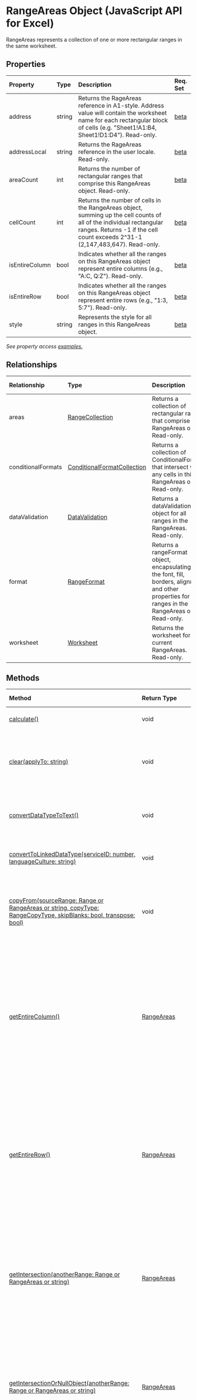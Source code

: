 # RangeAreas Object (JavaScript API for Excel)

RangeAreas represents a collection of one or more rectangular ranges in the same worksheet.

## Properties

| Property	   | Type	|Description| Req. Set|
|:---------------|:--------|:----------|:----|
|address|string|Returns the RageAreas reference in A1-style. Address value will contain the worksheet name for each rectangular block of cells (e.g. "Sheet1!A1:B4, Sheet1!D1:D4"). Read-only.|[beta](../requirement-sets/excel-api-requirement-sets.md)|
|addressLocal|string|Returns the RageAreas reference in the user locale. Read-only.|[beta](../requirement-sets/excel-api-requirement-sets.md)|
|areaCount|int|Returns the number of rectangular ranges that comprise this RangeAreas object. Read-only.|[beta](../requirement-sets/excel-api-requirement-sets.md)|
|cellCount|int|Returns the number of cells in the RangeAreas object, summing up the cell counts of all of the individual rectangular ranges. Returns -1 if the cell count exceeds 2^31-1 (2,147,483,647). Read-only.|[beta](../requirement-sets/excel-api-requirement-sets.md)|
|isEntireColumn|bool|Indicates whether all the ranges on this RangeAreas object represent entire columns (e.g., "A:C, Q:Z"). Read-only.|[beta](../requirement-sets/excel-api-requirement-sets.md)|
|isEntireRow|bool|Indicates whether all the ranges on this RangeAreas object represent entire rows (e.g., "1:3, 5:7"). Read-only.|[beta](../requirement-sets/excel-api-requirement-sets.md)|
|style|string|Represents the style for all ranges in this RangeAreas object.|[beta](../requirement-sets/excel-api-requirement-sets.md)|

_See property access [examples.](#property-access-examples)_

## Relationships
| Relationship | Type	|Description| Req. Set|
|:---------------|:--------|:----------|:----|
|areas|[RangeCollection](rangecollection.md)|Returns a collection of rectangular ranges that comprise this RangeAreas object. Read-only.|[beta](../requirement-sets/excel-api-requirement-sets.md)|
|conditionalFormats|[ConditionalFormatCollection](conditionalformatcollection.md)|Returns a collection of ConditionalFormats that intersect with any cells in this RangeAreas object. Read-only.|[beta](../requirement-sets/excel-api-requirement-sets.md)|
|dataValidation|[DataValidation](datavalidation.md)|Returns a dataValidation object for all ranges in the RangeAreas. Read-only.|[beta](../requirement-sets/excel-api-requirement-sets.md)|
|format|[RangeFormat](rangeformat.md)|Returns a rangeFormat object, encapsulating the the font, fill, borders, alignment, and other properties for all ranges in the RangeAreas object. Read-only.|[beta](../requirement-sets/excel-api-requirement-sets.md)|
|worksheet|[Worksheet](worksheet.md)|Returns the worksheet for the current RangeAreas. Read-only.|[beta](../requirement-sets/excel-api-requirement-sets.md)|

## Methods

| Method		   | Return Type	|Description| Req. Set|
|:---------------|:--------|:----------|:----|
|[calculate()](#calculate)|void|Calculates all cells in the RangeAreas.|[beta](../requirement-sets/excel-api-requirement-sets.md)|
|[clear(applyTo: string)](#clearapplyto-string)|void|Clears values, format, fill, border, etc on each of the areas that comprise this RangeAreas object.|[beta](../requirement-sets/excel-api-requirement-sets.md)|
|[convertDataTypeToText()](#convertdatatypetotext)|void|Converts all cells in the RangeAreas with datatypes into text.|[beta](../requirement-sets/excel-api-requirement-sets.md)|
|[convertToLinkedDataType(serviceID: number, languageCulture: string)](#converttolinkeddatatypeserviceid-number-languageculture-string)|void|Converts all cells in the RangeAreas into linked datatype.|[beta](../requirement-sets/excel-api-requirement-sets.md)|
|[copyFrom(sourceRange: Range or RangeAreas or string, copyType: RangeCopyType, skipBlanks: bool, transpose: bool)](#copyfromsourcerange-range-or-rangeareas-or-string-copytype-rangecopytype-skipblanks-bool-transpose-bool)|void|Copies cell data or formatting from the source range or RangeAreas to the current RangeAreas.|[beta](../requirement-sets/excel-api-requirement-sets.md)|
|[getEntireColumn()](#getentirecolumn)|[RangeAreas](rangeareas.md)|Returns a RangeAreas object that represents the entire columns of the RangeAreas (for example, if the current RangeAreas represents cells "B4:E11, H2", it returns a RangeAreas that represents columns "B:E, H:H").|[beta](../requirement-sets/excel-api-requirement-sets.md)|
|[getEntireRow()](#getentirerow)|[RangeAreas](rangeareas.md)|Returns a RangeAreas object that represents the entire rows of the RangeAreas (for example, if the current RangeAreas represents cells "B4:E11", it returns a RangeAreas that represents rows "4:11").|[beta](../requirement-sets/excel-api-requirement-sets.md)|
|[getIntersection(anotherRange: Range or RangeAreas or string)](#getintersectionanotherrange-range-or-rangeareas-or-string)|[RangeAreas](rangeareas.md)|Returns the RangeAreas object that represents the intersection of the given ranges or RangeAreas. If no intersection is found, an ItemNotFound error will be thrown.|[beta](../requirement-sets/excel-api-requirement-sets.md)|
|[getIntersectionOrNullObject(anotherRange: Range or RangeAreas or string)](#getintersectionornullobjectanotherrange-range-or-rangeareas-or-string)|[RangeAreas](rangeareas.md)|Returns the RangeAreas object that represents the intersection of the given ranges or RangeAreas. If no intersection is found, a null object is returned.|[beta](../requirement-sets/excel-api-requirement-sets.md)|
|[getOffsetRangeAreas(rowOffset: number, columnOffset: number)](#getoffsetrangeareasrowoffset-number-columnoffset-number)|[RangeAreas](rangeareas.md)|Returns an RangeAreas object that is shifted by the specific row and column offset. The dimension of the returned RangeAreas will match the original object. If the resulting RangeAreas is forced outside the bounds of the worksheet grid, an error will be thrown.|[beta](../requirement-sets/excel-api-requirement-sets.md)|
|[getSpecialCells(cellType: SpecialCellType, cellValueType: SpecialCellValueType)](#getspecialcellscelltype-specialcelltype-cellvaluetype-specialcellvaluetype)|[RangeAreas](rangeareas.md)|Returns a RangeAreas object that represents all the cells that match the specified type and value. Throws an error if no special cells are found that match the criteria.|[beta](../requirement-sets/excel-api-requirement-sets.md)|
|[getSpecialCellsOrNullObject(cellType: SpecialCellType, cellValueType: SpecialCellValueType)](#getspecialcellsornullobjectcelltype-specialcelltype-cellvaluetype-specialcellvaluetype)|[RangeAreas](rangeareas.md)|Returns a RangeAreas object that represents all the cells that match the specified type and value. Returns a null object if no special cells are found that match the criteria.|[beta](../requirement-sets/excel-api-requirement-sets.md)|
|[getTables(fullyContained: bool)](#gettablesfullycontained-bool)|[TableScopedCollection](tablescopedcollection.md)|Returns a scoped collection of tables that overlap with any range in this RangeAreas object.|[beta](../requirement-sets/excel-api-requirement-sets.md)|
|[getUsedRangeAreas(valuesOnly: bool)](#getusedrangeareasvaluesonly-bool)|[RangeAreas](rangeareas.md)|Returns the used RangeAreas that comprises all the used areas of individual rectangular ranges in the RangeAreas object.|[beta](../requirement-sets/excel-api-requirement-sets.md)|
|[getUsedRangeAreasOrNullObject(valuesOnly: bool)](#getusedrangeareasornullobjectvaluesonly-bool)|[RangeAreas](rangeareas.md)|Returns the used RangeAreas that comprises all the used areas of individual rectangular ranges in the RangeAreas object.|[beta](../requirement-sets/excel-api-requirement-sets.md)|
|[setDirty()](#setdirty)|void|Sets the RangeAreas to be recalculated when the next recalculation occurs.|[beta](../requirement-sets/excel-api-requirement-sets.md)|

## Method Details


### calculate()
Calculates all cells in the RangeAreas.

#### Syntax
```js
rangeAreasObject.calculate();
```

#### Parameters
None

#### Returns
void

### clear(applyTo: string)
Clears values, format, fill, border, etc on each of the areas that comprise this RangeAreas object.

#### Syntax
```js
rangeAreasObject.clear(applyTo);
```

#### Parameters
| Parameter	   | Type	|Description|
|:---------------|:--------|:----------|
|applyTo|string|Optional. Optional. Determines the type of clear action. Possible values are: `All` Default-option,`Formats` ,`Contents` |

#### Returns
void

### convertDataTypeToText()
Converts all cells in the RangeAreas with datatypes into text.

#### Syntax
```js
rangeAreasObject.convertDataTypeToText();
```

#### Parameters
None

#### Returns
void

### convertToLinkedDataType(serviceID: number, languageCulture: string)
Converts all cells in the RangeAreas into linked datatype.

#### Syntax
```js
rangeAreasObject.convertToLinkedDataType(serviceID, languageCulture);
```

#### Parameters
| Parameter	   | Type	|Description|
|:---------------|:--------|:----------|
|serviceID|number|The Service ID which will be used to query the data.|
|languageCulture|string|Language Culture to query the service for.|

#### Returns
void

### copyFrom(sourceRange: Range or RangeAreas or string, copyType: RangeCopyType, skipBlanks: bool, transpose: bool)
Copies cell data or formatting from the source range or RangeAreas to the current RangeAreas.

#### Syntax
```js
rangeAreasObject.copyFrom(sourceRange, copyType, skipBlanks, transpose);
```

#### Parameters
| Parameter	   | Type	|Description|
|:---------------|:--------|:----------|
|sourceRange|Range or RangeAreas or string|The source range or RangeAreas to copy from. When the source RangeAreas has multiple ranges, it must be in the outline form which can be created by removing full rows or columns from a rectangular range.|
|copyType|RangeCopyType|Optional. The type of cell data or formatting to copy over. Default is "All".|
|skipBlanks|bool|Optional. True if to skip blank cells in the source range or RangeAreas. Default is false.|
|transpose|bool|Optional. True if to transpose the cells in the destination RangeAreas. Default is false.|

#### Returns
void

### getEntireColumn()
Returns a RangeAreas object that represents the entire columns of the RangeAreas (for example, if the current RangeAreas represents cells "B4:E11, H2", it returns a RangeAreas that represents columns "B:E, H:H").

#### Syntax
```js
rangeAreasObject.getEntireColumn();
```

#### Parameters
None

#### Returns
[RangeAreas](rangeareas.md)

### getEntireRow()
Returns a RangeAreas object that represents the entire rows of the RangeAreas (for example, if the current RangeAreas represents cells "B4:E11", it returns a RangeAreas that represents rows "4:11").

#### Syntax
```js
rangeAreasObject.getEntireRow();
```

#### Parameters
None

#### Returns
[RangeAreas](rangeareas.md)

### getIntersection(anotherRange: Range or RangeAreas or string)
Returns the RangeAreas object that represents the intersection of the given ranges or RangeAreas. If no intersection is found, an ItemNotFound error will be thrown.

#### Syntax
```js
rangeAreasObject.getIntersection(anotherRange);
```

#### Parameters
| Parameter	   | Type	|Description|
|:---------------|:--------|:----------|
|anotherRange|Range or RangeAreas or string|The range, RangeAreas object or range address that will be used to determine the intersection.|

#### Returns
[RangeAreas](rangeareas.md)

### getIntersectionOrNullObject(anotherRange: Range or RangeAreas or string)
Returns the RangeAreas object that represents the intersection of the given ranges or RangeAreas. If no intersection is found, a null object is returned.

#### Syntax
```js
rangeAreasObject.getIntersectionOrNullObject(anotherRange);
```

#### Parameters
| Parameter	   | Type	|Description|
|:---------------|:--------|:----------|
|anotherRange|Range or RangeAreas or string|The range, RangeAreas, or address that will be used to determine the intersection.|

#### Returns
[RangeAreas](rangeareas.md)

### getOffsetRangeAreas(rowOffset: number, columnOffset: number)
Returns an RangeAreas object that is shifted by the specific row and column offset. The dimension of the returned RangeAreas will match the original object. If the resulting RangeAreas is forced outside the bounds of the worksheet grid, an error will be thrown.

#### Syntax
```js
rangeAreasObject.getOffsetRangeAreas(rowOffset, columnOffset);
```

#### Parameters
| Parameter	   | Type	|Description|
|:---------------|:--------|:----------|
|rowOffset|number|The number of rows (positive, negative, or 0) by which the RangeAreas is to be offset. Positive values are offset downward, and negative values are offset upward.|
|columnOffset|number|The number of columns (positive, negative, or 0) by which the RangeAreas is to be offset. Positive values are offset to the right, and negative values are offset to the left.|

#### Returns
[RangeAreas](rangeareas.md)

### getSpecialCells(cellType: SpecialCellType, cellValueType: SpecialCellValueType)
Returns a RangeAreas object that represents all the cells that match the specified type and value. Throws an error if no special cells are found that match the criteria.

#### Syntax
```js
rangeAreasObject.getSpecialCells(cellType, cellValueType);
```

#### Parameters
| Parameter	   | Type	|Description|
|:---------------|:--------|:----------|
|cellType|SpecialCellType|The type of cells to include.|
|cellValueType|SpecialCellValueType|Optional. If cellType is either Constants or Formulas, this argument is used to determine which types of cells to include in the result. These values can be combined together to return more than one type. The default is to select all constants or formulas, no matter what the type.|

#### Returns
[RangeAreas](rangeareas.md)

### getSpecialCellsOrNullObject(cellType: SpecialCellType, cellValueType: SpecialCellValueType)
Returns a RangeAreas object that represents all the cells that match the specified type and value. Returns a null object if no special cells are found that match the criteria.

#### Syntax
```js
rangeAreasObject.getSpecialCellsOrNullObject(cellType, cellValueType);
```

#### Parameters
| Parameter	   | Type	|Description|
|:---------------|:--------|:----------|
|cellType|SpecialCellType|The type of cells to include.|
|cellValueType|SpecialCellValueType|Optional. If cellType is either Constants or Formulas, this argument is used to determine which types of cells to include in the result. These values can be combined together to return more than one type. The default is to select all constants or formulas, no matter what the type.|

#### Returns
[RangeAreas](rangeareas.md)

### getTables(fullyContained: bool)
Returns a scoped collection of tables that overlap with any range in this RangeAreas object.

#### Syntax
```js
rangeAreasObject.getTables(fullyContained);
```

#### Parameters
| Parameter	   | Type	|Description|
|:---------------|:--------|:----------|
|fullyContained|bool|Optional. If true, returns only tables that are fully contained within the range bounds. Default is false.|

#### Returns
[TableScopedCollection](tablescopedcollection.md)

### getUsedRangeAreas(valuesOnly: bool)
Returns the used RangeAreas that comprises all the used areas of individual rectangular ranges in the RangeAreas object.

#### Syntax
```js
rangeAreasObject.getUsedRangeAreas(valuesOnly);
```

#### Parameters
| Parameter	   | Type	|Description|
|:---------------|:--------|:----------|
|valuesOnly|bool|Optional. Whether to only consider cells with values as used cells. Default is false.|

#### Returns
[RangeAreas](rangeareas.md)

### getUsedRangeAreasOrNullObject(valuesOnly: bool)
Returns the used RangeAreas that comprises all the used areas of individual rectangular ranges in the RangeAreas object.

#### Syntax
```js
rangeAreasObject.getUsedRangeAreasOrNullObject(valuesOnly);
```

#### Parameters
| Parameter	   | Type	|Description|
|:---------------|:--------|:----------|
|valuesOnly|bool|Optional. Whether to only consider cells with values as used cells.|

#### Returns
[RangeAreas](rangeareas.md)

### setDirty()
Sets the RangeAreas to be recalculated when the next recalculation occurs.

#### Syntax
```js
rangeAreasObject.setDirty();
```

#### Parameters
None

#### Returns
void
